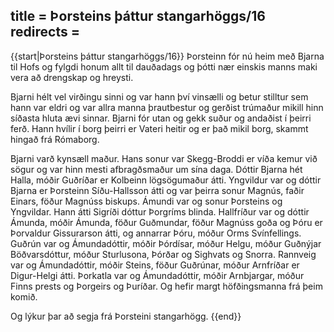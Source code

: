 title = Þorsteins þáttur stangarhöggs/16
redirects =
---

{{start|Þorsteins þáttur stangarhöggs/16}}
Þorsteinn fór nú heim með Bjarna til Hofs og fylgdi honum allt til dauðadags og þótti nær einskis manns maki vera að drengskap og hreysti.

Bjarni hélt vel virðingu sinni og var hann því vinsælli og betur stilltur sem hann var eldri og var allra manna þrautbestur og gerðist trúmaður mikill hinn síðasta hluta ævi sinnar. Bjarni fór utan og gekk suður og andaðist í þeirri ferð. Hann hvílir í borg þeirri er Vateri heitir og er það mikil borg, skammt hingað frá Rómaborg.

Bjarni varð kynsæll maður. Hans sonur var Skegg-Broddi er víða kemur við sögur og var hinn mesti afbragðsmaður um sína daga. Dóttir Bjarna hét Halla, móðir Guðríðar er Kolbeinn lögsögumaður átti. Yngvildur var og dóttir Bjarna er Þorsteinn Síðu-Hallsson átti og var þeirra sonur Magnús, faðir Einars, föður Magnúss biskups. Ámundi var og sonur Þorsteins og Yngvildar. Hann átti Sigríði dóttur Þorgríms blinda. Hallfríður var og dóttir Ámunda, móðir Ámunda, föður Guðmundar, föður Magnúss goða og Þóru er Þorvaldur Gissurarson átti, og annarrar Þóru, móður Orms Svínfellings. Guðrún var og Ámundadóttir, móðir Þórdísar, móður Helgu, móður Guðnýjar Böðvarsdóttur, móður Sturlusona, Þórðar og Sighvats og Snorra. Rannveig var og Ámundadóttir, móðir Steins, föður Guðrúnar, móður Arnfríðar er Digur-Helgi átti. Þorkatla var og Ámundadóttir, móðir Arnbjargar, móður Finns prests og Þorgeirs og Þuríðar. Og hefir margt höfðingsmanna frá þeim komið.

Og lýkur þar að segja frá Þorsteini stangarhögg.
{{end}}